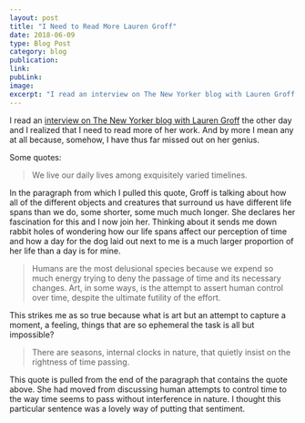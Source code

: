 ```yaml
---
layout: post
title: "I Need to Read More Lauren Groff"
date: 2018-06-09
type: Blog Post
category: blog
publication:
link:
pubLink:
image:
excerpt: "I read an interview on The New Yorker blog with Lauren Groff the other day and I realized that I need to read more of her work. And by more I mean any at all because, somehow, I have thus far missed out on her genius."
---
```


I read an [interview on The New Yorker blog with Lauren Groff](https://www.theparisreview.org/blog/2018/06/05/my-own-boundaries-seem-to-be-fading-an-interview-with-lauren-groff/) the other day and I realized that I need to read more of her work. And by more I mean any at all because, somehow, I have thus far missed out on her genius.

Some quotes:

> We live our daily lives among exquisitely varied timelines.

In the paragraph from which I pulled this quote, Groff is talking about how all of the different objects and creatures that surround us have different life spans than we do, some shorter, some much much longer. She declares her fascination for this and I now join her. Thinking about it sends me down rabbit holes of wondering how our life spans affect our perception of time and how a day for the dog laid out next to me is a much larger proportion of her life than a day is for mine.

> Humans are the most delusional species because we expend so much energy trying to deny the passage of time and its necessary changes. Art, in some ways, is the attempt to assert human control over time, despite the ultimate futility of the effort.

This strikes me as so true because what is art but an attempt to capture a moment, a feeling, things that are so ephemeral the task is all but impossible? 

> There are seasons, internal clocks in nature, that quietly insist on the rightness of time passing.

This quote is pulled from the end of the paragraph that contains the quote above. She had moved from discussing human attempts to control time to the way time seems to pass without interference in nature. I thought this particular sentence was a lovely way of putting that sentiment.